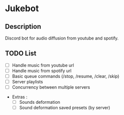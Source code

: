 # Jukebot

## Description
Discord bot for audio diffusion from youtube and spotify.

## TODO List
- [ ] Handle music from youtube url
- [ ] Handle music from spotify url
- [ ] Basic queue commands (/stop, /resume, /clear, /skip)
- [ ] Server playlists
- [ ] Concurrency between multiple servers
- Extras :
  - [ ] Sounds deformation
  - [ ] Sound deformation saved presets (by server)